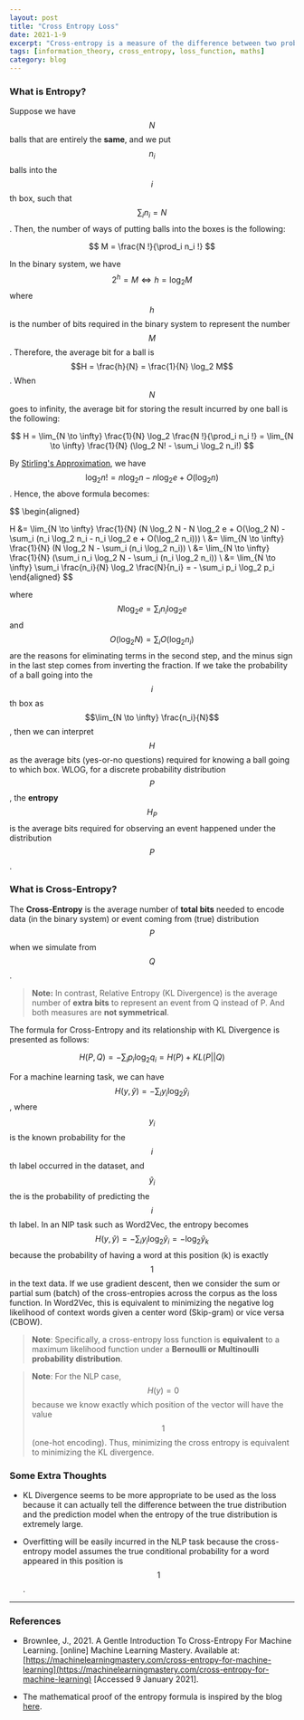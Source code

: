 ```yaml
---
layout: post
title: "Cross Entropy Loss"
date: 2021-1-9
excerpt: "Cross-entropy is a measure of the difference between two probability distributions for a given random variable or set of events."
tags: [information_theory, cross_entropy, loss_function, maths]
category: blog
---
```


### What is Entropy?

Suppose we have $$N$$ balls that are entirely the **same**, and we put $$n_i$$ balls into the $$i$$th box, such that $$\sum_i n_i = N$$. Then, the number of ways of putting balls 
into the boxes is the following:

$$
M = \frac{N !}{\prod_i n_i !}
$$

In the binary system, we have $$2^h = M \iff h = \log_2 M$$ where $$h$$ is the number of bits required in the binary system to represent the number $$M$$. Therefore, the average bit for a ball is $$H = \frac{h}{N} = \frac{1}{N} \log_2 M$$. When $$N$$ goes to infinity, the average bit for storing the result incurred by one ball is the following:

$$
H = \lim_{N \to \infty} \frac{1}{N} \log_2 \frac{N !}{\prod_i n_i !} = \lim_{N \to \infty} \frac{1}{N} (\log_2 N! - \sum_i \log_2 n_i!)
$$

By [Stirling's Approximation](https://en.wikipedia.org/wiki/Stirling%27s_approximation), we have $$\log_2 n! = n \log_2 n - n \log_2 e + O(\log_2 n)$$. Hence, the above formula becomes:

$$
\begin{aligned}

H &= \lim_{N \to \infty} \frac{1}{N} (N \log_2 N - N \log_2 e + O(\log_2 N) - \sum_i (n_i \log_2 n_i - n_i \log_2 e + O(\log_2 n_i))) \\
  &= \lim_{N \to \infty} \frac{1}{N} (N \log_2 N - \sum_i (n_i \log_2 n_i)) \\
  &= \lim_{N \to \infty} \frac{1}{N} (\sum_i n_i \log_2 N - \sum_i (n_i \log_2 n_i)) \\
  &= \lim_{N \to \infty} \sum_i \frac{n_i}{N} \log_2 \frac{N}{n_i} = - \sum_i p_i \log_2 p_i
\end{aligned}
$$

where $$N \log_2 e = \sum_i n_i \log_2 e$$ and $$O(\log_2 N) = \sum_i O(\log_2 n_i)$$ are the reasons for eliminating terms in the second step, and the minus sign in the last step comes from inverting the fraction. If we take the probability of a ball going into the $$i$$th box as $$\lim_{N \to \infty} \frac{n_i}{N}$$, then we can interpret $$H$$ as the average bits (yes-or-no questions) required for knowing a ball going to which box. WLOG, for a discrete probability distribution $$P$$, the **entropy** $$H_P$$ is the average bits required for observing an event happened under the distribution $$P$$.

### What is Cross-Entropy?

The **Cross-Entropy** is the average number of **total bits** needed to encode data (in the binary system) or event coming from (true) distribution $$P$$ when we simulate from $$Q$$.

> **Note:** In contrast, Relative Entropy (KL Divergence) is the average number of **extra bits** to represent an event from Q instead of P. And both measures are **not symmetrical**.

The formula for Cross-Entropy and its relationship with KL Divergence is presented as follows:

$$
H(P, Q) = - \sum_i p_i \log_2 q_i = H(P) + KL(P \lvert \rvert Q)
$$

For a machine learning task, we can have $$H(y, \hat{y}) = - \sum_i y_i \log_2 \hat{y}_i$$, where $$y_i$$ is the known probability for the $$i$$th label occurred in the dataset, and $$\hat{y}_i$$ the is the probability of predicting the $$i$$th label. In an NlP task such as Word2Vec, the entropy becomes $$H(y, \hat{y}) = - \sum_i y_i \log_2 \hat{y}_i = - \log_2 \hat{y}_k$$ because the probability of having a word at this position (k) is exactly $$1$$ in the text data. If we use gradient descent, then we consider the sum or partial sum (batch) of the cross-entropies across the corpus as the loss function. In Word2Vec, this is equivalent to minimizing the negative log likelihood of context words given a center word (Skip-gram) or vice versa (CBOW). 

> **Note**: Specifically, a cross-entropy loss function is **equivalent** to a maximum likelihood function under a **Bernoulli or Multinoulli probability distribution**.

> **Note**: For the NLP case, $$H(y)=0$$ because we know exactly which position of the vector will have the value $$1$$ (one-hot encoding). Thus, minimizing the cross entropy is equivalent to minimizing the KL divergence.

### Some Extra Thoughts

- KL Divergence seems to be more appropriate to be used as the loss because it can actually tell the difference between the true distribution and the prediction model when the entropy of the true distribution is extremely large.

- Overfitting will be easily incurred in the NLP task because the cross-entropy model assumes the true conditional probability for a word appeared in this position is $$1$$.

-------------------------

### References

- Brownlee, J., 2021. A Gentle Introduction To Cross-Entropy For Machine Learning. [online] Machine Learning Mastery. 
  Available at: [https://machinelearningmastery.com/cross-entropy-for-machine-learning](https://machinelearningmastery.com/cross-entropy-for-machine-learning) 
  [Accessed 9 January 2021].
  
- The mathematical proof of the entropy formula is inspired by the blog [here](https://zhuanlan.zhihu.com/p/30854084).
